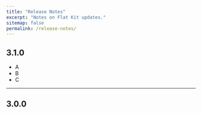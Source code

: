 ```yaml
---
title: "Release Notes"
excerpt: "Notes on Flat Kit updates."
sitemap: false
permalink: /release-notes/
---
```


## 3.1.0
- A
- B
- C

---

## 3.0.0
